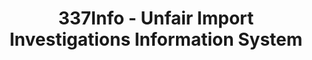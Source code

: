 ---
layout: default
bigquery: https://console.cloud.google.com/bigquery?p=patents-public-data&d=usitc_investigations&page=dataset&project=sheets-management-319211
citation: US International Trade Commission 337Info Unfair Import Investigations Information
  System
contributors: US International Trade Comission
cost: None
description: US International Trade Commission 337Info Unfair Import Investigations
  Information System contains data on investigations done under Section 337. Section
  337 declares the infringement of certain statutory intellectual property rights
  and other forms of unfair competition in import trade to be unlawful practices.
  Most Section 337 investigations involve allegations of patent or registered trademark
  infringement.
documentation: FAQ and tutorial available on the site
last_edit: Mon, 04 Apr 2022 19:10:40 GMT
location: https://pubapps2.usitc.gov/337external/
maintained_by: US International Trade Comission
schema_fields: '[''finalIdOnViolationDue'', ''actualEndDateEvidHear'', ''finalDetNoViolation'',
  ''reportingRequirements'', ''scheduledEndDateEvidHear'', ''dateComplaintFiled'',
  ''patentNumbers'', ''lastUpdated'', ''respondent'', ''dateCreated'', ''teoProceedingInvolved'',
  ''docketNo'', ''scheduledStartDateEvidHear'', ''investigationTermDate'', ''startDateMarkmanHearing'',
  ''htsNumbers'', ''aljAssigned'', ''dateOfPublicationFrNotice'', ''finalIdOnViolationIssue'',
  ''id'', ''finalDetViolation'', ''ouiiParticipation'', ''investigationType'', ''internalRemand'',
  ''gcAttorney'', ''ouiiAttorney'', ''trademarkNumbers'', ''copyrightNumbers'', ''invUnfairAct'',
  ''teoReliefGranted'', ''targetDate'', ''currentStatus'', ''complainant'', ''patentNumber'',
  ''investigationNo'', ''issueDateOtherNonFinal'', ''teoIdIssueDate'', ''endDateMarkmanHearing'',
  ''title'', ''markmanHearing'', ''actualStartDateEvidHear'', ''teoIdDueDate'', ''publication_number'',
  ''currentActiveALJ'', ''cafcAppeals'']'
shortname: unfair_import_investigations
tags:
- import
- legal
- trade
timeframe: 2008-2021 (prior to 2008 downloadable as a JSON file)
title: 337Info - Unfair Import Investigations Information System
uuid: 2721f5ec-e599-4890-9265-9706719fc71e
---